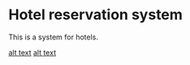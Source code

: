 # Hotel reservation system

This is a system for hotels.

[alt text](https://github.com/tomassvatek/Hotel-reservation-system/blob/master/Screenshots/Main.png)
[alt text](https://github.com/tomassvatek/Hotel-reservation-system/blob/master/Screenshots/AddGuest.png)
